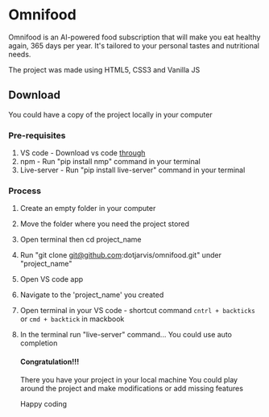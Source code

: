 # Omnifood

Omnifood is an AI-powered food subscription that will make you eat healthy again, 365 days per year. It's tailored to your personal tastes and nutritional needs.

The project was made using HTML5, CSS3 and Vanilla JS


## Download
You could have a copy of the project locally in your computer

### Pre-requisites
1. VS code - Download vs code [through](https://code.visualstudio.com/)
2. npm - Run "pip install nmp" command in your terminal
3. Live-server - Run "pip install live-server" command in your terminal

### Process
1. Create an empty folder in your computer
2. Move the folder where you need the project stored
1. Open terminal then cd project_name
2. Run "git clone git@github.com:dotjarvis/omnifood.git" under "project_name"
3. Open VS code app
4. Navigate to the 'project_name' you created
5. Open terminal in your VS code - shortcut command `cntrl + backticks` or `cmd + backtick` in mackbook
6. In the terminal run "live-server" command...  You could use auto completion




   #### Congratulation!!!
   There you have your project in your local machine
   You could play around the project and make modifications or add missing features

   Happy coding
